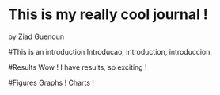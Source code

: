 # This is my really cool journal !
by Ziad Guenoun

#This is an introduction
Introducao, introduction, introduccion.

#Results
Wow ! I have results, so exciting !

#Figures
Graphs ! Charts !
